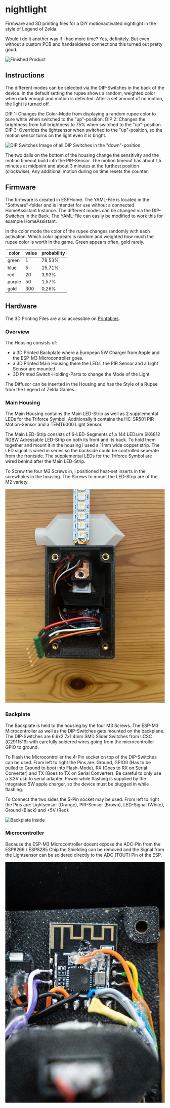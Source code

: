 # nightlight
Firmware and 3D printing files for a DIY motionactivated nightlight in the style of Legend of Zelda.

Would i do it another way if i had more time? Yes, definitely. But even without a custom PCB and handsoldered connections this turned out pretty good.

![Finished Product](Hardware/Images/finished_product.jpg)

## Instructions

The different modes can be selected via the DIP-Switches in the back of the device. In the default setting the rupee shows a random, weighted color when dark enough and motion is detected. After a set amount of no motion, the light is turned off.

DIP 1: Changes the Color-Mode from displaying a random rupee color to pure white when switched to the "up"-position.
DIP 2: Changes the brightness from full brightness to 75% when switched to the "up"-position.
DIP 3: Overrides the lightsensor when switched to the "up"-position, so the motion sensor turns on the light even it is bright.

![DIP Switches](Hardware/Images/dip_switches.jpg)
Image of all DIP Switches in the "down"-position.

The two dails on the bottom of the housing change the sensitivity and the motion timeout build into the PIR-Sensor. The motion timeout has about 1,5 minutes at midpoint and about 3 minutes at the furthest position (clockwise). Any additional motion during on time resets the counter.

## Firmware

The firmware is created in ESPHome. The YAML-File is located in the "Software"-folder and is intendet for use without a connected HomeAssistant Instance. The different modes can be changed via the DIP-Switches in the Back. The YAML-File can easily be modified to work this for example HomeAssistant.

In the color mode the color of the rupee changes randomly with each activation. Which color appears is random and weighted how much the rupee color is worth in the game. Green appears often, gold rarely.

| color  | value | probability |
|--------|-------|-------------|
| green  | 1     | 78,53%      |
| blue   | 5     | 15,71%      |
| red    | 20    | 3,93%       |
| purple | 50    | 1,57%       |
| gold   | 300   | 0,26%       |

## Hardware

The 3D Printing Files are also accessible on [Printables](https://www.printables.com/model/383793-legend-of-zelda-nightlight).

### Overview

The Housing consists of:
- a 3D Printed Backplate where a European 5W Charger from Apple and the ESP-M3 Microcontroller goes.
- a 3D Printed Main Housing there the LEDs, the PIR Sensor and a Light Sensor are mounted.
- 3D Printed Switch-Holding-Parts to change the Mode of the Light

The Diffusor can be inserted in the Housing and has the Style of a Rupee from the Legend of Zelda Games.

### Main Housing

The Main Housing contains the Main LED-Strip as well as 2 supplemental LEDs for the Triforce Symbol. Additionally it contains the HC-SR501 PIR-Motion-Sensor and a TEMT6000 Light Sensor. 

The Main LED-Strip consists of 6-LED-Segments of a 144 LEDs/m SK6812 RGBW Adressable LED-Strip on both its front and its back. To hold them together and mount it in the housing i used a 11mm wide copper strip. The LED signal is wired in series so the backside could be controlled seperate from the frontside. The supplemental LEDs for the Triforce Symbol are wired behind after the Main LED-Strip.

To Screw the four M3 Screws in, i positioned heat-set inserts in the screwholes in the housing. The Screws to mount the LED-Strip are of the M2 variety.

![Main Housing Inside](Hardware/Images/housing.jpg)

### Backplate

The Backplate is held to the housing by the four M3 Screws. The ESP-M3 Microcontroller as well as the DIP-Switches gets mounted on the backplane. The DIP-Switches are 6.6x2.7x1.4mm SMD Slider Switches from LCSC (C2911519) with carefully soldered wires going from the microcontroller GPIO to ground.

To Flash the Microcontroller the 4-Pin socket on top of the DIP-Switches can be used. From left to right the Pins are: Ground, GPIO0 (Has to be pulled to Ground to boot into Flash-Mode), RX (Goes to RX on Serial Converter) and TX (Goes to TX on Serial Converter). Be careful to only use a 3.3V usb to serial adapter. Power while flashing is supplied by the integrated 5W apple charger, so the device must be plugged in while flashing.

To Connect the two sides the 5-Pin socket may be used. From left to right the Pins are: Lightsensor (Orange), PIR-Sensor (Brown), LED-Signal (White), Ground (Black) and +5V (Red).

![Backplate Inside](Hardware/Images/flashing_port.jpg)

### Microcontroller

Because the ESP-M3 Microcontroller doesnt expose the ADC-Pin from the ESP8266 / ESP8285 Chip the Shielding can be removed and the Signal from the Lightsensor can be soldered directly to the ADC (TOUT) Pin of the ESP.

![ESP Detail](Hardware/Images/esp_detail.jpg)